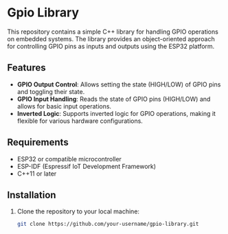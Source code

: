 # Gpio Library

This repository contains a simple C++ library for handling GPIO operations on embedded systems. The library provides an object-oriented approach for controlling GPIO pins as inputs and outputs using the ESP32 platform.

## Features

- **GPIO Output Control**: Allows setting the state (HIGH/LOW) of GPIO pins and toggling their state.
- **GPIO Input Handling**: Reads the state of GPIO pins (HIGH/LOW) and allows for basic input operations.
- **Inverted Logic**: Supports inverted logic for GPIO operations, making it flexible for various hardware configurations.

## Requirements

- ESP32 or compatible microcontroller
- ESP-IDF (Espressif IoT Development Framework)
- C++11 or later

## Installation

1. Clone the repository to your local machine:

   ```bash
   git clone https://github.com/your-username/gpio-library.git
